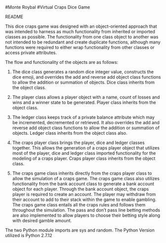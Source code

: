 ﻿#Monte Roybal
#Virtual Craps Dice Game 

README

This dice craps game was designed with an object-oriented approach that was intended to harness as much functionality from inherited or imported classes as possible. The functionality from one class object to another was not intended to be redundant and create duplicate functions, although many functions were required to either wrap functionality from other classes or access private attributes. 

The flow and functionality of the objects are as follows:

1. The dice class generates a random dice integer value, constructs the dice emoji, and overrides the add and reverse add object class functions to allow the addition or summation of objects. Dice class inherits from the object class. 

2. The player class allows a player object with a name, count of losses and wins and a winner state to be generated. Player class inherits from the object class.

3. The ledger class keeps track of a private balance attribute which may be incremented, decremented or retrieved. It also overrides the add and reverse add object class functions to allow the addition or summation of objects. Ledger class inherits from the object class also.

4. The craps player class brings the player, dice and ledger classes together. This allows the generation of a craps player object that utilizes most of the player, dice and ledger class imported functionality for the modeling of a craps player. Craps player class inherits from the object class.

5. The craps game class inherits directly from the craps player class to allow the simulation of a craps game. The craps game class also utilizes functionality from the bank account class to generate a bank account object for each player. Through the bank account object, the craps player is required to create an account. The player may withdraw from their account to add to their stack within the game to enable gambling. The craps game class entails all the craps rules and follows them throughout the simulation. The pass and don’t pass line betting methods are also implemented to allow players to choose their betting style along with desired gamble amount. 

The two Python module imports are sys and random. 
The Python Version utilized is Python 2.7.12

